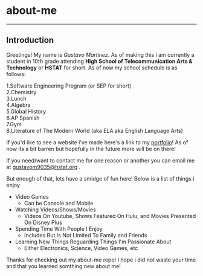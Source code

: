 # about-me

---
## Introduction
Greetings! My name is *Gustavo Martinez*. As of making this i am currently a student in 10th grade attending __High School of Telecommunication Arts & Technology__ or __HSTAT__ for short. As of now my school schedule is as follows:  

1.Software Engineering Program (or SEP for short)  
2.Chemistry  
3.Lunch  
4.Algebra  
5.Global History  
6.AP Spanish  
7.Gym  
8.Literature of The Modern World (aka ELA aka English Language Arts)  

If you'd like to see a website i've made here's a link to my [portfolio](https://gustavom9035.github.io/)! As of now its a bit barren but hopefully in the future more will be on there!

If you need/want to contact me for one reason or another you can email me at gustavom9035@hstat.org .  

But enough of that, lets have a smidge of fun here! Below is a list of things i enjoy  
* Video Games
  * Can be Console and Mobile
* Watching Videos/Shows/Movies
  * Videos On Youtube, Shows Featured On Hulu, and Movies Presented On Disney Plus
* Spending Time With People I Enjoy
  * Includes But Is Not Limited To Family and Friends
* Learning New Things Reguarding Things I'm Passionate About
  * Either Electronics, Science, Video Games, etc  

Thanks for checking out my about-me repo! I hope i did not waste your time and that you learned somthing new about me!